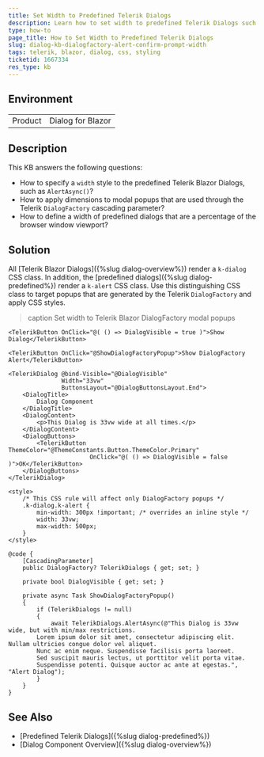 ```yaml
---
title: Set Width to Predefined Telerik Dialogs
description: Learn how to set width to predefined Telerik Dialogs such as alert, confirm and prompt modal popups. The width can be fixed or a percentage of the browser window's viewport.
type: how-to
page_title: How to Set Width to Predefined Telerik Dialogs
slug: dialog-kb-dialogfactory-alert-confirm-prompt-width
tags: telerik, blazor, dialog, css, styling
ticketid: 1667334
res_type: kb
---
```


## Environment

<table>
    <tbody>
        <tr>
            <td>Product</td>
            <td>Dialog for Blazor</td>
        </tr>
    </tbody>
</table>

## Description

This KB answers the following questions:

* How to specify a `width` style to the predefined Telerik Blazor Dialogs, such as `AlertAsync()`?
* How to apply dimensions to modal popups that are used through the Telerik `DialogFactory` cascading parameter?
* How to define a width of predefined dialogs that are a percentage of the browser window viewport?

## Solution

All [Telerik Blazor Dialogs]({%slug dialog-overview%}) render a `k-dialog` CSS class. In addition, the [predefined dialogs]({%slug dialog-predefined%}) render a `k-alert` CSS class. Use this distinguishing CSS class to target popups that are generated by the Telerik `DialogFactory` and apply CSS styles.

>caption Set width to Telerik Blazor DialogFactory modal popups

````CSHTML
<TelerikButton OnClick="@( () => DialogVisible = true )">Show Dialog</TelerikButton>

<TelerikButton OnClick="@ShowDialogFactoryPopup">Show DialogFactory Alert</TelerikButton>

<TelerikDialog @bind-Visible="@DialogVisible"
               Width="33vw"
               ButtonsLayout="@DialogButtonsLayout.End">
    <DialogTitle>
        Dialog Component
    </DialogTitle>
    <DialogContent>
        <p>This Dialog is 33vw wide at all times.</p>
    </DialogContent>
    <DialogButtons>
        <TelerikButton ThemeColor="@ThemeConstants.Button.ThemeColor.Primary"
                       OnClick="@( () => DialogVisible = false )">OK</TelerikButton>
    </DialogButtons>
</TelerikDialog>

<style>
    /* This CSS rule will affect only DialogFactory popups */
    .k-dialog.k-alert {
        min-width: 300px !important; /* overrides an inline style */
        width: 33vw;
        max-width: 500px;
    }
</style>

@code {
    [CascadingParameter]
    public DialogFactory? TelerikDialogs { get; set; }

    private bool DialogVisible { get; set; }

    private async Task ShowDialogFactoryPopup()
    {
        if (TelerikDialogs != null)
        {
            await TelerikDialogs.AlertAsync(@"This Dialog is 33vw wide, but with min/max restrictions.
        Lorem ipsum dolor sit amet, consectetur adipiscing elit. Nullam ultricies congue dolor vel aliquet.
        Nunc ac enim neque. Suspendisse facilisis porta laoreet.
        Sed suscipit mauris lectus, ut porttitor velit porta vitae.
        Suspendisse potenti. Quisque auctor ac ante at egestas.", "Alert Dialog");
        }
    }
}
````

## See Also

* [Predefined Telerik Dialogs]({%slug dialog-predefined%})
* [Dialog Component Overview]({%slug dialog-overview%})
